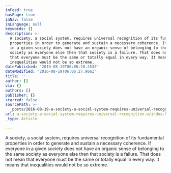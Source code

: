 ```yaml
---
inFeed: true
hasPage: true
inNav: false
inLanguage: null
keywords: []
description: >-
  A society, a social system, requires universal recognition of its fundamental
  properties in order to generate and sustain a necessary coherence. If everyone
  in a given society does not have an organic sense of belonging to the same
  society as everyone else then that society is a failure. That does not mean
  that everyone must be the same or totally equal in every way. It means that
  inequalities would not be so extreme.
datePublished: '2016-08-19T06:06:28.453Z'
dateModified: '2016-08-19T06:06:27.906Z'
title: ''
author: []
via: {}
authors: []
publisher: {}
starred: false
sourcePath: >-
  _posts/2016-08-19-a-society-a-social-system-requires-universal-recognition-o.md
url: a-society-a-social-system-requires-universal-recognition-o/index.html
_type: Article

---
```

A society, a social system, requires universal recognition of its fundamental properties in order to generate and sustain a necessary coherence. If everyone in a given society does not have an organic sense of belonging to the same society as everyone else then that society is a failure. That does not mean that everyone must be the same or totally equal in every way. It means that inequalities would not be so extreme.
